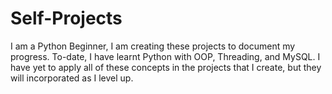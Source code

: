 # Self-Projects
I am a Python Beginner, I am creating these projects to document my progress. To-date, I have learnt Python with OOP, Threading, and MySQL. I have yet to apply all of these concepts in the projects that I create, but they will incorporated as I level up.
